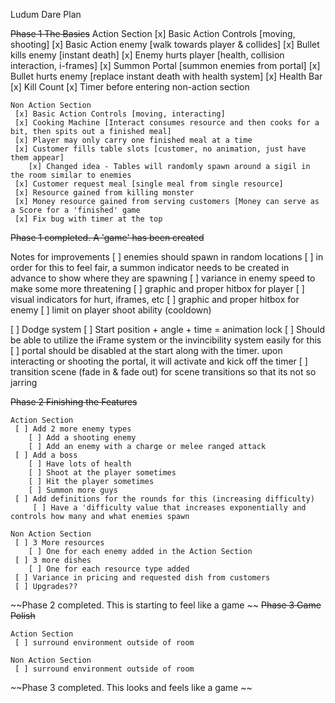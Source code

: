 Ludum Dare Plan

~~Phase 1 The Basics~~
	Action Section
	 [x] Basic Action Controls [moving, shooting]
	 [x] Basic Action enemy [walk towards player & collides]
	 [x] Bullet kills enemy [instant death]
	 [x] Enemy hurts player [health, collision interaction, i-frames]
	 [x] Summon Portal [summon enemies from portal]
	 [x] Bullet hurts enemy [replace instant death with health system]
	 [x] Health Bar
	 [x] Kill Count
	 [x] Timer before entering non-action section

	Non Action Section
	 [x] Basic Action Controls [moving, interacting]
	 [x] Cooking Machine [Interact consumes resource and then cooks for a bit, then spits out a finished meal]
	 [x] Player may only carry one finished meal at a time
	 [x] Customer fills table slots [customer, no animation, just have them appear]
		[x] Changed idea - Tables will randomly spawn around a sigil in the room similar to enemies
	 [x] Customer request meal [single meal from single resource]
	 [x] Resource gained from killing monster
	 [x] Money resource gained from serving customers [Money can serve as a Score for a 'finished' game
	 [x] Fix bug with timer at the top

~~Phase 1 completed. A 'game' has been created~~

Notes for improvements
 [ ] enemies should spawn in random locations
	[ ] in order for this to feel fair, a summon indicator needs to be created in advance to show where they are spawning
 [ ] variance in enemy speed to make some more threatening
 [ ] graphic and proper hitbox for player
	[ ] visual indicators for hurt, iframes, etc
 [ ] graphic and proper hitbox for enemy
 [ ] limit on player shoot ability (cooldown)
 
 [ ] Dodge system
	[ ] Start position + angle + time = animation lock
		[ ] Should be able to utilize the iFrame system or the invincibility system easily for this
 [ ] portal should be disabled at the start along with the timer. upon interacting or shooting the portal, it will activate and kick off the timer
 [ ] transition scene (fade in & fade out) for scene transitions so that its not so jarring


~~Phase 2 Finishing the Features~~

	Action Section
	 [ ] Add 2 more enemy types
		[ ] Add a shooting enemy
		[ ] Add an enemy with a charge or melee ranged attack
	 [ ] Add a boss
		[ ] Have lots of health
		[ ] Shoot at the player sometimes
		[ ] Hit the player sometimes
		[ ] Summon more guys
	 [ ] Add definitions for the rounds for this (increasing difficulty)
		 [ ] Have a 'difficulty value that increases exponentially and controls how many and what enemies spawn

	Non Action Section
	 [ ] 3 More resources
		[ ] One for each enemy added in the Action Section
	 [ ] 3 more dishes
		[ ] One for each resource type added
	 [ ] Variance in pricing and requested dish from customers
	 [ ] Upgrades??

~~Phase 2 completed. This is starting to feel like a game ~~
~~Phase 3 Game Polish~~

	Action Section
	 [ ] surround environment outside of room

	Non Action Section
	 [ ] surround environment outside of room
	 
~~Phase 3 completed. This looks and feels like a game ~~

